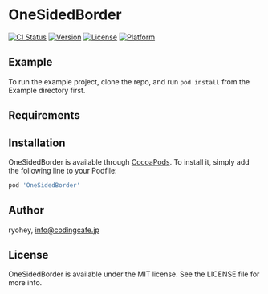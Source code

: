 # OneSidedBorder

[![CI Status](https://img.shields.io/travis/ryohey/OneSidedBorder.svg?style=flat)](https://travis-ci.org/ryohey/OneSidedBorder)
[![Version](https://img.shields.io/cocoapods/v/OneSidedBorder.svg?style=flat)](https://cocoapods.org/pods/OneSidedBorder)
[![License](https://img.shields.io/cocoapods/l/OneSidedBorder.svg?style=flat)](https://cocoapods.org/pods/OneSidedBorder)
[![Platform](https://img.shields.io/cocoapods/p/OneSidedBorder.svg?style=flat)](https://cocoapods.org/pods/OneSidedBorder)

## Example

To run the example project, clone the repo, and run `pod install` from the Example directory first.

## Requirements

## Installation

OneSidedBorder is available through [CocoaPods](https://cocoapods.org). To install
it, simply add the following line to your Podfile:

```ruby
pod 'OneSidedBorder'
```

## Author

ryohey, info@codingcafe.jp

## License

OneSidedBorder is available under the MIT license. See the LICENSE file for more info.
